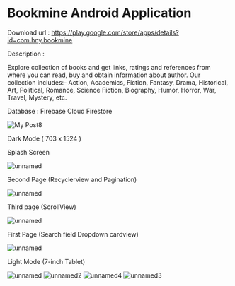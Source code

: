 # Bookmine Android Application

Download url : https://play.google.com/store/apps/details?id=com.hny.bookmine

Description : 

Explore collection of books and get links, ratings and references from where you can read, buy and obtain information about author.
Our collection includes:- Action, Academics, Fiction, Fantasy, Drama, Historical, Art, Political, Romance, Science Fiction, Biography, Humor, Horror, War, Travel, Mystery, etc.

Database : Firebase Cloud Firestore


![My Post8](https://user-images.githubusercontent.com/46632001/120571819-885de680-c438-11eb-8755-f85d53485202.jpg)


Dark Mode ( 703 x 1524 )

Splash Screen 

![unnamed](https://user-images.githubusercontent.com/46632001/120359876-cae2ce80-c325-11eb-822d-bf0a743fc678.png)

Second Page (Recyclerview and Pagination)

![unnamed](https://user-images.githubusercontent.com/46632001/120359932-d9c98100-c325-11eb-9dd4-345ad00c90bd.png)

Third page (ScrollView)

![unnamed](https://user-images.githubusercontent.com/46632001/120360004-ec43ba80-c325-11eb-951a-4e81412386d2.png)

First Page (Search field Dropdown cardview)

![unnamed](https://user-images.githubusercontent.com/46632001/120360092-01204e00-c326-11eb-9bf6-fb0775dd4213.png)

Light Mode (7-inch Tablet)

![unnamed](https://user-images.githubusercontent.com/46632001/120360282-3462dd00-c326-11eb-8805-cfa6290e65e6.png) ![unnamed2](https://user-images.githubusercontent.com/46632001/120360286-34fb7380-c326-11eb-9381-0bcb69064806.png)
![unnamed4](https://user-images.githubusercontent.com/46632001/120360277-3331b000-c326-11eb-9ce3-146b6dc14ae4.png) ![unnamed3](https://user-images.githubusercontent.com/46632001/120360290-35940a00-c326-11eb-8c29-5d13939399f0.png)








